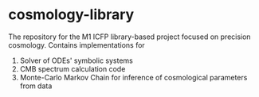 # cosmology-library
The repository for the M1 ICFP library-based project focused on precision cosmology. Contains implementations for
1. Solver of ODEs' symbolic systems
2. CMB spectrum calculation code
3. Monte-Carlo Markov Chain for inference of cosmological parameters from data
